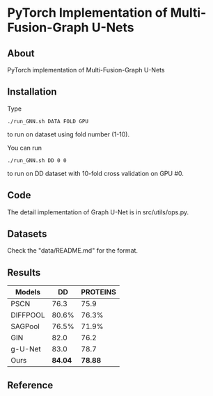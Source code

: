 PyTorch Implementation of Multi-Fusion-Graph U-Nets
======================================


About
-----

PyTorch implementation of Multi-Fusion-Graph U-Nets



Installation
------------


Type

    ./run_GNN.sh DATA FOLD GPU
to run on dataset using fold number (1-10).

You can run

    ./run_GNN.sh DD 0 0
to run on DD dataset with 10-fold cross
validation on GPU #0.


Code
----

The detail implementation of Graph U-Net is in src/utils/ops.py.


Datasets
--------

Check the "data/README.md" for the format. 


Results
-------
| Models   | DD              | PROTEINS        |
| -------- | --------------- |  --------------- |
| PSCN     | 76.3    | 75.9    |
| DIFFPOOL | 80.6%           |76.3%           |
| SAGPool  | 76.5%           | 71.9%           |
| GIN      | 82.0     | 76.2|
| g-U-Net  | 83.0 | 78.7  |
| Ours  | **84.04**  | **78.88** |


Reference
---------

